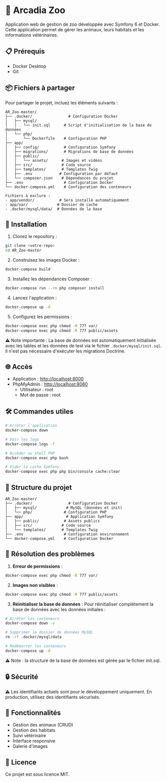 # 🦁 Arcadia Zoo

Application web de gestion de zoo développée avec Symfony 6 et Docker. Cette application permet de gérer les animaux, leurs habitats et les informations vétérinaires.

## 📋 Prérequis

- Docker Desktop
- Git

## 📦 Fichiers à partager

Pour partager le projet, incluez les éléments suivants :
```
AR_Zoo-master/
├── .docker/                # Configuration Docker
│   ├── mysql/
│   │   └── init.sql      # Script d'initialisation de la base de données
│   └── php/
│       └── Dockerfile    # Configuration PHP
├── app/
│   ├── config/           # Configuration Symfony
│   ├── migrations/       # Migrations de base de données
│   ├── public/          
│   │   └── assets/      # Images et vidéos
│   ├── src/             # Code source
│   ├── templates/       # Templates Twig
│   ├── .env            # Configuration par défaut
│   └── composer.json    # Dépendances du projet
├── .env                  # Configuration Docker
└── docker-compose.yml    # Configuration des conteneurs

Fichiers à exclure :
- app/vendor/           # Sera installé automatiquement
- app/var/             # Dossier de cache
- .docker/mysql/data/  # Données de la base
```

## 🚀 Installation

1. Clonez le repository :
```bash
git clone <votre-repo>
cd AR_Zoo-master
```

2. Construisez les images Docker :
```bash
docker-compose build
```

3. Installez les dépendances Composer :
```bash
docker-compose run --rm php composer install
```

4. Lancez l'application :
```bash
docker-compose up -d
```

5. Configurez les permissions :
```bash
docker-compose exec php chmod -R 777 var/
docker-compose exec php chmod -R 777 public/assets
```

⚠️ Note importante : La base de données est automatiquement initialisée avec les tables et les données de test via le fichier `.docker/mysql/init.sql`. Il n'est pas nécessaire d'exécuter les migrations Doctrine.

## 🌐 Accès

- Application : [http://localhost:8000](http://localhost:8000)
- PhpMyAdmin : [http://localhost:8080](http://localhost:8080)
  - Utilisateur : root
  - Mot de passe : root

## 🛠️ Commandes utiles

```bash
# Arrêter l'application
docker-compose down

# Voir les logs
docker-compose logs -f

# Accéder au shell PHP
docker-compose exec php bash

# Vider le cache Symfony
docker-compose exec php php bin/console cache:clear
```

## 🔧 Structure du projet

```
AR_Zoo-master/
├── .docker/                # Configuration Docker
│   ├── mysql/             # MySQL (données et init)
│   └── php/              # Configuration PHP
├── app/                   # Application Symfony
│   ├── public/           # Assets publics
│   ├── src/             # Code source
│   └── templates/       # Templates Twig
├── .env                  # Configuration environnement
└── docker-compose.yml    # Configuration Docker
```

## 🐛 Résolution des problèmes

1. **Erreur de permissions** :
```bash
docker-compose exec php chmod -R 777 var/
```

2. **Images non visibles** :
```bash
docker-compose exec php chmod -R 777 public/assets
```

3. **Réinitialiser la base de données** :
Pour réinitialiser complètement la base de données avec les données initiales :
```bash
# Arrêter les conteneurs
docker-compose down -v

# Supprimer le dossier de données MySQL
rm -rf .docker/mysql/data

# Redémarrer les conteneurs
docker-compose up -d
```

⚠️ Note : la structure de la base de données est gérée par le fichier init.sql.

## 🔒 Sécurité

⚠️ Les identifiants actuels sont pour le développement uniquement. En production, utilisez des identifiants sécurisés.

## 📝 Fonctionnalités

- Gestion des animaux (CRUD)
- Gestion des habitats
- Suivi vétérinaire
- Interface responsive
- Galerie d'images

## 📄 Licence

Ce projet est sous licence MIT. 
